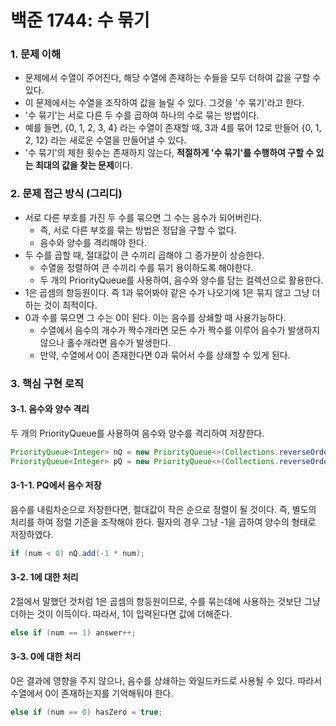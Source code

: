 # 백준 1744: 수 묶기
### 1. 문제 이해
- 문제에서 수열이 주어진다, 해당 수열에 존재하는 수들을 모두 더하여 값을 구할 수 있다.
- 이 문제에서는 수열을 조작하여 값을 늘릴 수 있다. 그것을 '수 묶기'라고 한다.
- '수 묶기'는 서로 다른 두 수를 곱하여 하나의 수로 묶는 방법이다.
- 예를 들면, {0, 1, 2, 3, 4} 라는 수열이 존재할 때, 3과 4를 묶어 12로 만들어 {0, 1, 2, 12} 라는 새로운 수열을 만들어낼 수 있다.
- '수 묶기'의 제한 횟수는 존재하지 않는다, **적절하게 '수 묶기'를 수행하여 구할 수 있는 최대의 값을 찾는 문제**이다.

### 2. 문제 접근 방식 (그리디)
- 서로 다른 부호를 가진 두 수를 묶으면 그 수는 음수가 되어버린다.
    - 즉, 서로 다른 부호를 묶는 방법은 정답을 구할 수 없다.
    - 음수와 양수를 격리해야 한다.
- 두 수를 곱할 때, 절대값이 큰 수끼리 곱해야 그 증가분이 상승한다.
    - 수열을 정렬하여 큰 수끼리 수를 묶기 용이하도록 해야한다.
    - 두 개의 PriorityQueue를 사용하여, 음수와 양수를 담는 컬렉션으로 활용한다.
- 1은 곱셈의 항등원이다. 즉 1과 묶어봐야 같은 수가 나오기에 1은 묶지 않고 그냥 더하는 것이 최적이다.
- 0과 수를 묶으면 그 수는 0이 된다. 이는 음수를 상쇄할 때 사용가능하다.
    - 수열에서 음수의 개수가 짝수개라면 모든 수가 짝수를 이루어 음수가 발생하지 않으나 홀수개라면 음수가 발생한다.
    - 만약, 수열에서 0이 존재한다면 0과 묶어서 수를 상쇄할 수 있게 된다.

### 3. 핵심 구현 로직
#### 3-1. 음수와 양수 격리
두 개의 PriorityQueue를 사용하여 음수와 양수를 격리하여 저장한다.
``` java
PriorityQueue<Integer> nQ = new PriorityQueue<>(Collections.reverseOrder());
PriorityQueue<Integer> pQ = new PriorityQueue<>(Collections.reverseOrder());
```

#### 3-1-1. PQ에서 음수 저장
음수를 내림차순으로 저장한다면, 절대값이 작은 순으로 정렬이 될 것이다. 즉, 별도의 처리를 하여 정렬 기준을 조작해야 한다.
필자의 경우 그냥 -1을 곱하여 양수의 형태로 저장하였다.
``` java
if (num < 0) nQ.add(-1 * num);
```

#### 3-2. 1에 대한 처리
2절에서 말했던 것처럼 1은 곱셈의 항등원이므로, 수를 묶는데에 사용하는 것보단 그냥 더하는 것이 이득이다.
따라서, 1이 입력된다면 값에 더해준다.
``` java
else if (num == 1) answer++;
```

#### 3-3. 0에 대한 처리
0은 결과에 영향을 주지 않으나, 음수를 상쇄하는 와일드카드로 사용될 수 있다.
따라서 수열에서 0이 존재하는지를 기억해둬야 한다.
``` java
else if (num == 0) hasZero = true;
```


